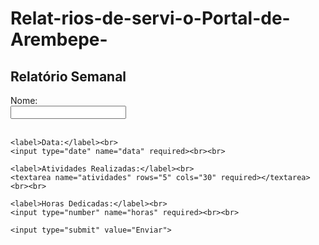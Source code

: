 # Relat-rios-de-servi-o-Portal-de-Arembepe-<!DOCTYPE html>
<html>
<head>
  <title>Relatório de Atividades</title>
</head>
<body>
  <h2>Relatório Semanal</h2>
  <form action="mailto:seuemail@exemplo.com" method="POST" enctype="text/plain">
    <label>Nome:</label><br>
    <input type="text" name="nome" required><br><br>

    <label>Data:</label><br>
    <input type="date" name="data" required><br><br>

    <label>Atividades Realizadas:</label><br>
    <textarea name="atividades" rows="5" cols="30" required></textarea><br><br>

    <label>Horas Dedicadas:</label><br>
    <input type="number" name="horas" required><br><br>

    <input type="submit" value="Enviar">
  </form>
</body>
</html>
